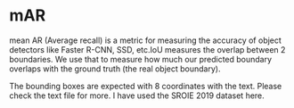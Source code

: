 # mAR
mean AR (Average recall) is a metric for measuring the accuracy of object detectors like Faster R-CNN, SSD, etc.IoU measures the overlap between 2 boundaries. 
We use that to measure how much our predicted boundary overlaps with the ground truth (the real object boundary).

The bounding boxes are expected with 8 coordinates with the text. Please check the text file for more.
I have used the SROIE 2019 dataset here.
